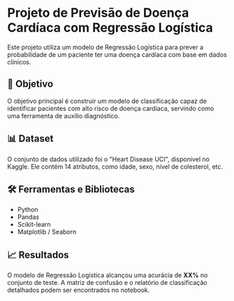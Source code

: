 # Projeto de Previsão de Doença Cardíaca com Regressão Logística

Este projeto utiliza um modelo de Regressão Logística para prever a probabilidade de um paciente ter uma doença cardíaca com base em dados clínicos.

## 🎯 Objetivo

O objetivo principal é construir um modelo de classificação capaz de identificar pacientes com alto risco de doença cardíaca, servindo como uma ferramenta de auxílio diagnóstico.

## 📊 Dataset

O conjunto de dados utilizado foi o "Heart Disease UCI", disponível no Kaggle. Ele contém 14 atributos, como idade, sexo, nível de colesterol, etc.

## 🛠️ Ferramentas e Bibliotecas

* Python
* Pandas
* Scikit-learn
* Matplotlib / Seaborn

## 📈 Resultados

O modelo de Regressão Logística alcançou uma acurácia de **XX%** no conjunto de teste. A matriz de confusão e o relatório de classificação detalhados podem ser encontrados no notebook.
